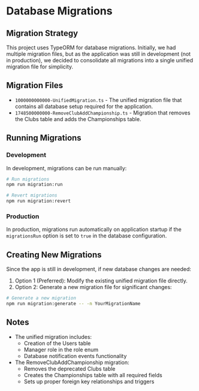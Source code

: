 # Database Migrations

## Migration Strategy

This project uses TypeORM for database migrations. Initially, we had multiple migration files, but as the application was still in development (not in production), we decided to consolidate all migrations into a single unified migration file for simplicity.

## Migration Files

- `1000000000000-UnifiedMigration.ts` - The unified migration file that contains all database setup required for the application.
- `1748500000000-RemoveClubAddChampionship.ts` - Migration that removes the Clubs table and adds the Championships table.

## Running Migrations

### Development

In development, migrations can be run manually:

```bash
# Run migrations
npm run migration:run

# Revert migrations
npm run migration:revert
```

### Production

In production, migrations run automatically on application startup if the `migrationsRun` option is set to `true` in the database configuration.

## Creating New Migrations

Since the app is still in development, if new database changes are needed:

1. Option 1 (Preferred): Modify the existing unified migration file directly.
2. Option 2: Generate a new migration file for significant changes:

```bash
# Generate a new migration
npm run migration:generate -- -n YourMigrationName
```

## Notes

- The unified migration includes:
  - Creation of the Users table
  - Manager role in the role enum
  - Database notification events functionality
- The RemoveClubAddChampionship migration:
  - Removes the deprecated Clubs table
  - Creates the Championships table with all required fields
  - Sets up proper foreign key relationships and triggers 